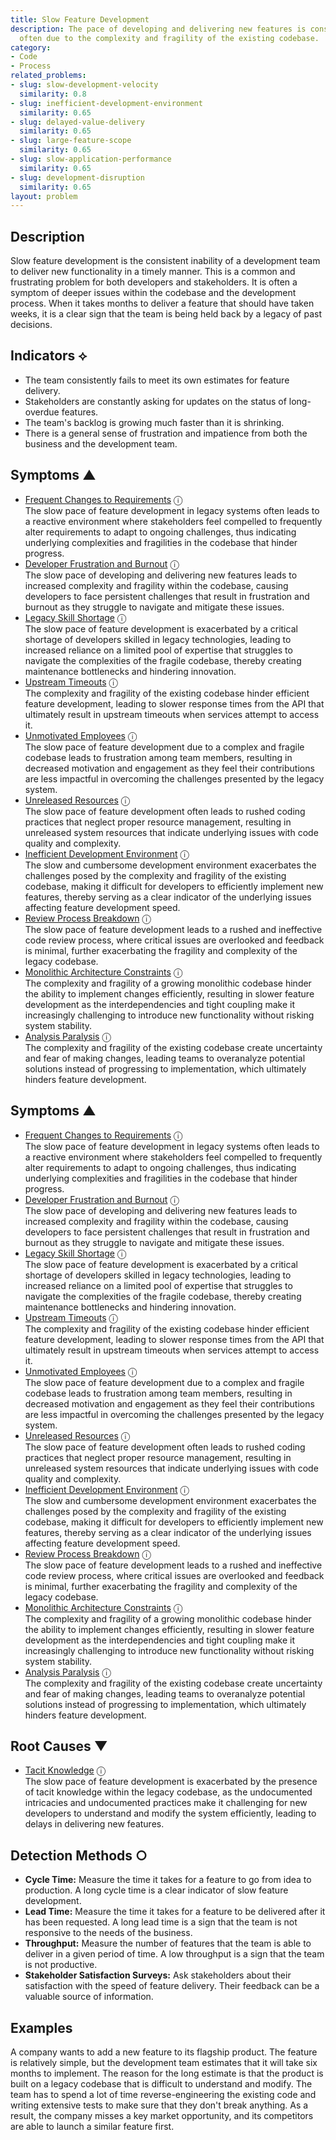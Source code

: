 ```yaml
---
title: Slow Feature Development
description: The pace of developing and delivering new features is consistently slow,
  often due to the complexity and fragility of the existing codebase.
category:
- Code
- Process
related_problems:
- slug: slow-development-velocity
  similarity: 0.8
- slug: inefficient-development-environment
  similarity: 0.65
- slug: delayed-value-delivery
  similarity: 0.65
- slug: large-feature-scope
  similarity: 0.65
- slug: slow-application-performance
  similarity: 0.65
- slug: development-disruption
  similarity: 0.65
layout: problem
---
```


## Description
Slow feature development is the consistent inability of a development team to deliver new functionality in a timely manner. This is a common and frustrating problem for both developers and stakeholders. It is often a symptom of deeper issues within the codebase and the development process. When it takes months to deliver a feature that should have taken weeks, it is a clear sign that the team is being held back by a legacy of past decisions.


## Indicators ⟡
- The team consistently fails to meet its own estimates for feature delivery.
- Stakeholders are constantly asking for updates on the status of long-overdue features.
- The team's backlog is growing much faster than it is shrinking.
- There is a general sense of frustration and impatience from both the business and the development team.


## Symptoms ▲

- [Frequent Changes to Requirements](frequent-changes-to-requirements.md) <span class="info-tooltip" title="Confidence: 0.473, Strength: 0.703">ⓘ</span>
<br/>  The slow pace of feature development in legacy systems often leads to a reactive environment where stakeholders feel compelled to frequently alter requirements to adapt to ongoing challenges, thus indicating underlying complexities and fragilities in the codebase that hinder progress.
- [Developer Frustration and Burnout](developer-frustration-and-burnout.md) <span class="info-tooltip" title="Confidence: 0.449, Strength: 0.670">ⓘ</span>
<br/>  The slow pace of developing and delivering new features leads to increased complexity and fragility within the codebase, causing developers to face persistent challenges that result in frustration and burnout as they struggle to navigate and mitigate these issues.
- [Legacy Skill Shortage](legacy-skill-shortage.md) <span class="info-tooltip" title="Confidence: 0.419, Strength: 0.669">ⓘ</span>
<br/>  The slow pace of feature development is exacerbated by a critical shortage of developers skilled in legacy technologies, leading to increased reliance on a limited pool of expertise that struggles to navigate the complexities of the fragile codebase, thereby creating maintenance bottlenecks and hindering innovation.
- [Upstream Timeouts](upstream-timeouts.md) <span class="info-tooltip" title="Confidence: 0.402, Strength: 0.610">ⓘ</span>
<br/>  The complexity and fragility of the existing codebase hinder efficient feature development, leading to slower response times from the API that ultimately result in upstream timeouts when services attempt to access it.
- [Unmotivated Employees](unmotivated-employees.md) <span class="info-tooltip" title="Confidence: 0.389, Strength: 0.667">ⓘ</span>
<br/>  The slow pace of feature development due to a complex and fragile codebase leads to frustration among team members, resulting in decreased motivation and engagement as they feel their contributions are less impactful in overcoming the challenges presented by the legacy system.
- [Unreleased Resources](unreleased-resources.md) <span class="info-tooltip" title="Confidence: 0.378, Strength: 0.603">ⓘ</span>
<br/>  The slow pace of feature development often leads to rushed coding practices that neglect proper resource management, resulting in unreleased system resources that indicate underlying issues with code quality and complexity.
- [Inefficient Development Environment](inefficient-development-environment.md) <span class="info-tooltip" title="Confidence: 0.372, Strength: 0.617">ⓘ</span>
<br/>  The slow and cumbersome development environment exacerbates the challenges posed by the complexity and fragility of the existing codebase, making it difficult for developers to efficiently implement new features, thereby serving as a clear indicator of the underlying issues affecting feature development speed.
- [Review Process Breakdown](review-process-breakdown.md) <span class="info-tooltip" title="Confidence: 0.350, Strength: 0.614">ⓘ</span>
<br/>  The slow pace of feature development leads to a rushed and ineffective code review process, where critical issues are overlooked and feedback is minimal, further exacerbating the fragility and complexity of the legacy codebase.
- [Monolithic Architecture Constraints](monolithic-architecture-constraints.md) <span class="info-tooltip" title="Confidence: 0.315, Strength: 0.691">ⓘ</span>
<br/>  The complexity and fragility of a growing monolithic codebase hinder the ability to implement changes efficiently, resulting in slower feature development as the interdependencies and tight coupling make it increasingly challenging to introduce new functionality without risking system stability.
- [Analysis Paralysis](analysis-paralysis.md) <span class="info-tooltip" title="Confidence: 0.306, Strength: 0.716">ⓘ</span>
<br/>  The complexity and fragility of the existing codebase create uncertainty and fear of making changes, leading teams to overanalyze potential solutions instead of progressing to implementation, which ultimately hinders feature development.

## Symptoms ▲

- [Frequent Changes to Requirements](frequent-changes-to-requirements.md) <span class="info-tooltip" title="Confidence: 0.473, Strength: 0.703">ⓘ</span>
<br/>  The slow pace of feature development in legacy systems often leads to a reactive environment where stakeholders feel compelled to frequently alter requirements to adapt to ongoing challenges, thus indicating underlying complexities and fragilities in the codebase that hinder progress.
- [Developer Frustration and Burnout](developer-frustration-and-burnout.md) <span class="info-tooltip" title="Confidence: 0.449, Strength: 0.670">ⓘ</span>
<br/>  The slow pace of developing and delivering new features leads to increased complexity and fragility within the codebase, causing developers to face persistent challenges that result in frustration and burnout as they struggle to navigate and mitigate these issues.
- [Legacy Skill Shortage](legacy-skill-shortage.md) <span class="info-tooltip" title="Confidence: 0.419, Strength: 0.669">ⓘ</span>
<br/>  The slow pace of feature development is exacerbated by a critical shortage of developers skilled in legacy technologies, leading to increased reliance on a limited pool of expertise that struggles to navigate the complexities of the fragile codebase, thereby creating maintenance bottlenecks and hindering innovation.
- [Upstream Timeouts](upstream-timeouts.md) <span class="info-tooltip" title="Confidence: 0.402, Strength: 0.610">ⓘ</span>
<br/>  The complexity and fragility of the existing codebase hinder efficient feature development, leading to slower response times from the API that ultimately result in upstream timeouts when services attempt to access it.
- [Unmotivated Employees](unmotivated-employees.md) <span class="info-tooltip" title="Confidence: 0.389, Strength: 0.667">ⓘ</span>
<br/>  The slow pace of feature development due to a complex and fragile codebase leads to frustration among team members, resulting in decreased motivation and engagement as they feel their contributions are less impactful in overcoming the challenges presented by the legacy system.
- [Unreleased Resources](unreleased-resources.md) <span class="info-tooltip" title="Confidence: 0.378, Strength: 0.603">ⓘ</span>
<br/>  The slow pace of feature development often leads to rushed coding practices that neglect proper resource management, resulting in unreleased system resources that indicate underlying issues with code quality and complexity.
- [Inefficient Development Environment](inefficient-development-environment.md) <span class="info-tooltip" title="Confidence: 0.372, Strength: 0.617">ⓘ</span>
<br/>  The slow and cumbersome development environment exacerbates the challenges posed by the complexity and fragility of the existing codebase, making it difficult for developers to efficiently implement new features, thereby serving as a clear indicator of the underlying issues affecting feature development speed.
- [Review Process Breakdown](review-process-breakdown.md) <span class="info-tooltip" title="Confidence: 0.350, Strength: 0.614">ⓘ</span>
<br/>  The slow pace of feature development leads to a rushed and ineffective code review process, where critical issues are overlooked and feedback is minimal, further exacerbating the fragility and complexity of the legacy codebase.
- [Monolithic Architecture Constraints](monolithic-architecture-constraints.md) <span class="info-tooltip" title="Confidence: 0.315, Strength: 0.691">ⓘ</span>
<br/>  The complexity and fragility of a growing monolithic codebase hinder the ability to implement changes efficiently, resulting in slower feature development as the interdependencies and tight coupling make it increasingly challenging to introduce new functionality without risking system stability.
- [Analysis Paralysis](analysis-paralysis.md) <span class="info-tooltip" title="Confidence: 0.306, Strength: 0.716">ⓘ</span>
<br/>  The complexity and fragility of the existing codebase create uncertainty and fear of making changes, leading teams to overanalyze potential solutions instead of progressing to implementation, which ultimately hinders feature development.

## Root Causes ▼

- [Tacit Knowledge](tacit-knowledge.md) <span class="info-tooltip" title="Confidence: 0.307, Strength: 0.968">ⓘ</span>
<br/>  The slow pace of feature development is exacerbated by the presence of tacit knowledge within the legacy codebase, as the undocumented intricacies and undocumented practices make it challenging for new developers to understand and modify the system efficiently, leading to delays in delivering new features.

## Detection Methods ○
- **Cycle Time:** Measure the time it takes for a feature to go from idea to production. A long cycle time is a clear indicator of slow feature development.
- **Lead Time:** Measure the time it takes for a feature to be delivered after it has been requested. A long lead time is a sign that the team is not responsive to the needs of the business.
- **Throughput:** Measure the number of features that the team is able to deliver in a given period of time. A low throughput is a sign that the team is not productive.
- **Stakeholder Satisfaction Surveys:** Ask stakeholders about their satisfaction with the speed of feature delivery. Their feedback can be a valuable source of information.


## Examples
A company wants to add a new feature to its flagship product. The feature is relatively simple, but the development team estimates that it will take six months to implement. The reason for the long estimate is that the product is built on a legacy codebase that is difficult to understand and modify. The team has to spend a lot of time reverse-engineering the existing code and writing extensive tests to make sure that they don't break anything. As a result, the company misses a key market opportunity, and its competitors are able to launch a similar feature first.
